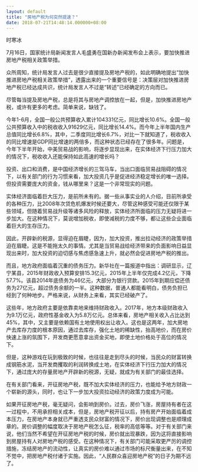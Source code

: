 ```yaml
---
layout: default
title: "房地产税为何突然提速？"
date: 2018-07-21T14:48:14.000000+08:00
---
```


时寒冰


7月16日，国家统计局新闻发言人毛盛勇在国新办新闻发布会上表示，要加快推进房地产税相关政策举措。


众所周知，统计局发言人过去是很少直接提及房地产税的，如此明确地提出“加快推进房地产税相关政策举措”，透露出来的一个重要信号是：决策层对加快推进房地产税已经达成共识，统计局发言人不过是“转述”已经确定的方向而已。


尽管每当提及房地产税，总是将其与房地产调控放在一起，但是，加快推进房地产税，或许有更多的考虑。简单来说，缺钱了。


今年1-6月，全国一般公共预算收入累计104331亿元，同比增长10.6%。全国一般公共预算收入中的税收收入91629亿元，同比增长14.4%。而今年上半年国内生产总值同比增长6.8%，其中，二季度同比增长6.7%，对比一下就知道了，税收收入的同比增速是GDP同比增速的两倍多，而这种状态已经存在了很多年。问题是，今年下半年开始，中美贸易战的影响，将逐步显现出来，在实体经济下行压力加大的情况下，税收收入还能保持如此高速的增长吗？


投资、出口和消费，是中国经济增长的三驾马车，当出口面临贸易战阻碍的情况下，以有关部门的行为习惯来看，加大投资几乎是促进经济稳定增长的唯一选择。但投资需要庞大的资金，钱从哪里来？这是一个非常现实的问题。


实体经济面临着巨大压力，是前所未有的。据一些从事实业的人介绍，目前所承受的各种压力，比2008年次贷危机爆发时候还要大，尽管这种感受可能还仅限于某些领域，但随着贸易战升级等诸多风险的释放，实体经济所面临的压力无疑将进一步加大。在这种情况下，莫说增加税收，即使减税的力度不够，都让这些企业面临着巨大的生存压力。


因此，开辟新的税源，显得迫在眉睫，因为，加大投资，推出拉动经济的政策举措迫在眉睫。这是不能拖太久的事情。尤其是当贸易战给经济带来的负面影响日益显现出来时，加大投资的迫切感与焦虑感急速上升，就必然会促进房地产税的推出。


而且，地方政府面临着沉重的债务压力。新华社在一篇报道中指出：调研显示，辽宁某县，2015年财政收入预算安排15.3亿元，2015年上半年仅完成4.2亿元，下降57.7%。该县2014年底债务为46亿元，大部分为银行贷款。2015年到期应偿还债务为27亿元，超过债务余额的一半。这种数据，普通人都能看明白，债务负担已经到了何种地步。严格来说，从财务上来看，其实已经破产了。


这些年，地方政府主要是依靠卖地来维持财政收入。2017年，地方本级财政收入为9.1万亿元，政府性基金收入为5.8万亿元。总体来看，房地产相关收入占比达到45%，其中，又主要是依赖国有土地使用权出让收入。这也是这两年，加大房地产去库存力度的根本原因，通过去库存，强化土地的稀缺性，抬高地价，而在房价快速上涨的氛围下，开发商更愿意拿出资金买地，即使土地价格处于高位的情况下。


但是，这种游戏在玩到极致的时候，也往往是走到尽头的时候，当民众的财富转换成钢筋水泥，当开发商攫取的利润转换成土地，在实体经济下行压力加大的情况下，通过庞大的存量房地产开辟新的税源，无疑，就成为有关部门的最佳选择。


在有关部门看来，开征房地产税，既不加大实体经济的压力，也能给予地方财政一个崭新的源头，同时，也让下一步加大投资拉动经济的政策力度成为可能。


如果开征房地产税，毫无疑问，会影响到房价。过去，房价飞涨，房屋持有者在这一过程中，不用承担相关成本，但是，房地产税开征以后，持有房产开始面临着成本压力，在房地产本身就已严重透支民众财富的情况下，房价出现调整也是顺理成章的。房价调整的幅度取决于房地产税怎么征，税率的高低等等。对于有关部门来说，他们当然不希望在开征房地产税的时候，房价就出现暴跌，因为这将直接影响到房屋持有人对房地产税的感受。在这种情况下，有关部门可能采取更严厉的调控措施，冻结房地产的流动性，让真实的房价难以通过市场的标尺衡量出来，在不知不觉中，把房地产税付诸于实施。因此，“人民群众喜迎房地产税”的日子为期不远了。

